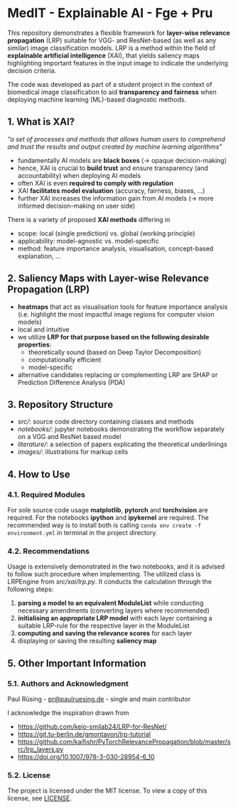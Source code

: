 # MedIT - Explainable AI - Fge + Pru

This repository demonstrates a flexible framework for **layer-wise relevance propagation** (LRP) suitable for 
VGG- and ResNet-based (as well as any similar) image classification models. LRP is a method within the field of 
**explainable artificial intelligence** (XAI), that yields saliency maps highlighting important features in the input 
image to indicate the underlying decision criteria.

The code was developed as part of a student project in the context of biomedical image classification to aid 
**transparency and fairness** when deploying machine learning (ML)-based diagnostic methods.


## 1. What is XAI?

*“a set of processes and methods that allows human users to comprehend and trust the results and output created by machine learning algorithms”* 

- fundamentally AI models are **black boxes** (-> opaque decision-making)
- hence, XAI is crucial to **build trust** and ensure transparency (and accountability) when deploying AI models 
- often XAI is even **required to comply with regulation**
- XAI **facilitates model evaluation** (accuracy, fairness, biases, …)
- further XAI increases the information gain from AI models (-> more informed decision-making on user side) 

There is a variety of proposed **XAI methods** differing in
- scope:            local (single prediction) vs. global (working principle)
- applicability:    model-agnostic vs. model-specific
- method:           feature importance analysis, visualisation, concept-based explanation, ...

## 2. Saliency Maps with Layer-wise Relevance Propagation (LRP)
- **heatmaps** that act as visualisation tools for feature importance analysis (i.e. highlight the most impactful image regions for computer vision models)
- local and intuitive
- we utilize **LRP for that purpose based on the following desirable properties**:
  - theoretically sound (based on Deep Taylor Decomposition)
  - computationally efficient
  - model-specific
- alternative candidates replacing or complementing LRP are SHAP or Prediction Difference Analysis (PDA)

## 3. Repository Structure
- *src/*: source code directory containing classes and methods
- *notebooks/*: jupyter notebooks demonstrating the workflow separately on a VGG and ResNet based model
- *literature/*: a selection of papers explicating the theoretical underlinings
- *images/*: illustrations for markup cells

## 4. How to Use
### 4.1. Required Modules
For sole source code usage **matplotlib**, **pytorch** and **torchvision** are required.
For the notebooks **ipython** and **ipykernel** are required.
The recommended way is to install both is calling 
`conda env create -f environment.yml`
in terminal in the project directory.

### 4.2. Recommendations
Usage is extensively demonstrated in the two notebooks, and it is advised to follow such procedure when implementing.
The utilized class is LRPEngine from *src/xai/lrp.py*. It conducts the calculation through the following steps:

1. **parsing a model to an equivalent ModuleList** while conducting necessary amendments (converting layers where recommended)
2. **initialising an appropriate LRP model** with each layer containing a suitable LRP-rule for the respective layer in the ModuleList
3. **computing and saving the relevance scores** for each layer
4. displaying or saving the resulting **saliency map**

## 5. Other Important Information
### 5.1. Authors and Acknowledgment
Paul Rüsing - pr@paulruesing.de - single and main contributor

I acknowledge the inspiration drawn from
- https://github.com/keio-smilab24/LRP-for-ResNet/
- https://git.tu-berlin.de/gmontavon/lrp-tutorial
- https://github.com/kaifishr/PyTorchRelevancePropagation/blob/master/src/lrp_layers.py
- https://doi.org/10.1007/978-3-030-28954-6_10 


### 5.2. License
The project is licensed under the MIT license. To view a copy of this license, see [LICENSE](https://github.com/paulruesing/lrp-xai-pytorch?tab=MIT-1-ov-file).
